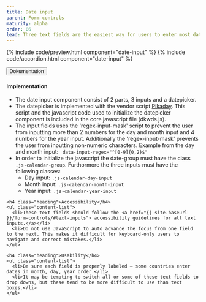 ```yaml
---
title: Date input
parent: Form controls
maturity: alpha
order: 06
lead: Three text fields are the easiest way for users to enter most dates.
---
```


{% include code/preview.html component="date-input" %}
{% include code/accordion.html component="date-input" %}
<div class="accordion-bordered">
  <button class="button-unstyled accordion-button"
      aria-expanded="true" aria-controls="date-input-docs">
    Dokumentation
  </button>
  <div id="date-input-docs" aria-hidden="false" class="accordion-content">
    <h4 class="heading">Implementation</h4>
    <p></p>
    <ul>
      <li>The date input component consist of 2 parts, 3 inputs and a datepicker.</li>
      <li>The datepicker is implemented with the vendor script <a href="https://github.com/dbushell/Pikaday">Pikaday</a>. This script and the javascript code used to initialize the datepicker component is included in the core javascript file (dkwds.js).</li>
      <li>The input fields uses the 'regex-input-mask' script to prevent the user from inputting more than 2 numbers for the day and month input and 4 numbers for the year input. Additionally the 'regex-input-mask' prevents the user from inputting non-numeric characters. Example from the day and month input: <code> data-input-regex="^[0-9]{0,2}$"</code></li>
      <li>
        In order to initialize the javascript the date-group must have the class <code>.js-calendar-group</code>. Furthormore the three inputs must have the following classes:
        <ul>
          <li>Day input: <code>.js-calendar-day-input</code></li>
          <li>Month input: <code>.js-calendar-month-input</code></li>
          <li>Year input: <code>.js-calendar-year-input</code></li>
        </ul>
      </li>
    </ul>

    <h4 class="heading">Accessibility</h4>
    <ul class="content-list">
      <li>These text fields should follow the <a href="{{ site.baseurl }}/form-controls/#text-inputs"> accessibility guidelines for all text inputs.</a></li>
      <li>Do not use JavaScript to auto advance the focus from one field to the next. This makes it difficult for keyboard-only users to navigate and correct mistakes.</li>
    </ul>

    <h4 class="heading">Usability</h4>
    <ul class="content-list">
      <li>Be sure each field is properly labeled — some countries enter dates in month, day, year order.</li>
      <li>It may be tempting to switch all or some of these text fields to drop downs, but these tend to be more difficult to use than text boxes.</li>
    </ul>
  </div>
</div>
